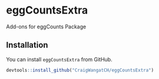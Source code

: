 # eggCountsExtra
Add-ons for eggCounts Package

## Installation

You can install `eggCountsExtra` from GitHub. 

```r
devtools::install_github("CraigWangatCH/eggCountsExtra")
```

